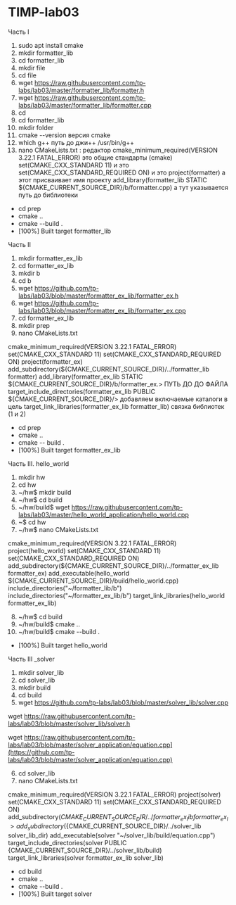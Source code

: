 # TIMP-lab03

Часть I

1) sudo apt install cmake
2) mkdir formatter_lib
3) cd formatter_lib
4) mkdir file
5) cd file
6) wget https://raw.githubusercontent.com/tp-labs/lab03/master/formatter_lib/formatter.h
7) wget https://raw.githubusercontent.com/tp-labs/lab03/master/formatter_lib/formatter.cpp
8) cd
9) cd formatter_lib
10) mkdir folder
11) cmake --version             версия cmake
12) which g++       путь до джи++
    /usr/bin/g++
12) nano CMakeLists.txt :                             редактор
cmake_minimum_required(VERSION 3.22.1 FATAL_ERROR)     это общие стандарты (cmake)
set(CMAKE_CXX_STANDARD 11)                             и это                
set(CMAKE_CXX_STANDARD_REQUIRED ON)                    и это
project(formatter)                                     а этот присваивает имя проекту
add_library(formatter_lib STATIC ${CMAKE_CURRENT_SOURCE_DIR}/b/formatter.cpp)             а тут указывается путь до библиотеки

* cd prep
* cmake ..
* cmake --build .
* [100%] Built target formatter_lib





Часть II


1) mkdir formatter_ex_lib
2) cd formatter_ex_lib
3) mkdir b
4) cd b
5) wget https://github.com/tp-labs/lab03/blob/master/formatter_ex_lib/formatter_ex.h
6) wget https://github.com/tp-labs/lab03/blob/master/formatter_ex_lib/formatter_ex.cpp
7) cd formatter_ex_lib
8) mkdir prep
9) nano CMakeLists.txt

cmake_minimum_required(VERSION 3.22.1 FATAL_ERROR)
set(CMAKE_CXX_STANDARD 11)
set(CMAKE_CXX_STANDARD_REQUIRED ON)
project(formatter_ex)
add_subdirectory(${CMAKE_CURRENT_SOURCE_DIR}/../formatter_lib formatter)
add_library(formatter_ex_lib STATIC ${CMAKE_CURRENT_SOURCE_DIR}/b/formatter_ex.>     ПУТЬ ДО ДО ФАЙЛА
target_include_directories(formatter_ex_lib PUBLIC ${CMAKE_CURRENT_SOURCE_DIR}/>      добавляем включаемые каталоги в цель
target_link_libraries(formatter_ex_lib formatter_lib)                   связка библиотек (1 и 2)


* cd prep
* cmake ..
* cmake -- build .    
* [100%] Built target formatter_ex_lib





Часть III. hello_world


1) mkdir hw
2) cd hw
3) ~/hw$ mkdir build
4) ~/hw$ cd build
5) ~/hw/build$ wget https://raw.githubusercontent.com/tp-labs/lab03/master/hello_world_application/hello_world.cpp
6) ~$ cd hw
7) ~/hw$ nano CMakeLists.txt

cmake_minimum_required(VERSION 3.22.1 FATAL_ERROR)
project(hello_world)
set(CMAKE_CXX_STANDARD 11)
set(CMAKE_CXX_STANDARD_REQUIRED ON)
add_subdirectory(${CMAKE_CURRENT_SOURCE_DIR}/../formatter_ex_lib formatter_ex)
add_executable(hello_world ${CMAKE_CURRENT_SOURCE_DIR}/build/hello_world.cpp)
include_directories("~/formatter_lib/b")
include_directories("~/formatter_ex_lib/b")
target_link_libraries(hello_world formatter_ex_lib)

8) ~/hw$ cd build
9) ~/hw/build$ cmake ..
10) ~/hw/build$ cmake --build .
* [100%] Built target hello_world


Часть III  _solver


1) mkdir solver_lib
2) cd solver_lib
3) mkdir build
4) cd build
5) wget https://github.com/tp-labs/lab03/blob/master/solver_lib/solver.cpp

wget https://raw.githubusercontent.com/tp-labs/lab03/blob/master/solver_lib/solver.h

wget https://raw.githubusercontent.com/tp-labs/lab03/blob/master/solver_application/equation.cpp](https://github.com/tp-labs/lab03/blob/master/solver_application/equation.cpp)

6) cd solver_lib
7) nano CMakeLists.txt

cmake_minimum_required(VERSION 3.22.1 FATAL_ERROR)
project(solver)
set(CMAKE_CXX_STANDARD 11)
set(CMAKE_CXX_STANDARD_REQUIRED ON)
add_subdirectory(${CMAKE_CURRENT_SOURCE_DIR}/../formatter_ex_lib formatter_ex_l>
add_subdirectory(${CMAKE_CURRENT_SOURCE_DIR}/../solver_lib solver_lib_dir)
add_executable(solver "~/solver_lib/build/equation.cpp")
target_include_directories(solver PUBLIC
{CMAKE_CURRENT_SOURCE_DIR}/../solver_lib/build)
target_link_libraries(solver formatter_ex_lib solver_lib)



* cd build
* cmake ..
* cmake --build .
* [100%] Built target solver

